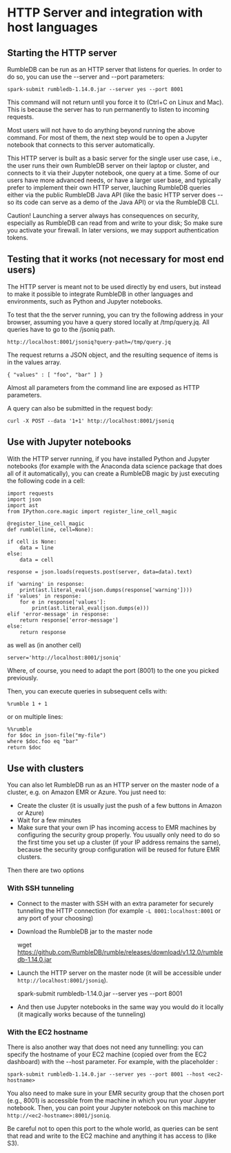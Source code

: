 # HTTP Server and integration with host languages

## Starting the HTTP server

RumbleDB can be run as an HTTP server that listens for queries. In order to do so, you can use the --server and --port parameters:

    spark-submit rumbledb-1.14.0.jar --server yes --port 8001
    
This command will not return until you force it to (Ctrl+C on Linux and Mac). This is because the server has to run permanently to listen to incoming requests.

Most users will not have to do anything beyond running the above command. For most of them, the next step would be to open a Jupyter notebook that connects to this server automatically.

This HTTP server is built as a basic server for the single user use case, i.e., the user runs their own RumbleDB server on their laptop or cluster, and connects to it via their Jupyter notebook, one query at a time. Some of our users have more advanced needs, or have a larger user base, and typically prefer to implement their own HTTP server, lauching RumbleDB queries either via the public RumbleDB Java API (like the basic HTTP server does -- so its code can serve as a demo of the Java API) or via the RumbleDB CLI.

Caution! Launching a server always has consequences on security, especially as RumbleDB can read from and write to your disk; So make sure you activate your firewall. In later versions, we may support authentication tokens.

## Testing that it works (not necessary for most end users)

The HTTP server is meant not to be used directly by end users, but instead to make it possible to integrate RumbleDB in other languages and environments, such as Python and Jupyter notebooks. 

To test that the the server running, you can try the following address in your browser, assuming you have a query stored locally at /tmp/query.jq. All queries have to go to the /jsoniq path.

    http://localhost:8001/jsoniq?query-path=/tmp/query.jq
    
The request returns a JSON object, and the resulting sequence of items is in the values array.

    { "values" : [ "foo", "bar" ] }

Almost all parameters from the command line are exposed as HTTP parameters.

A query can also be submitted in the request body:

    curl -X POST --data '1+1' http://localhost:8001/jsoniq
    
## Use with Jupyter notebooks

With the HTTP server running, if you have installed Python and Jupyter notebooks (for example with the Anaconda data science package that does all of it automatically), you can create a RumbleDB magic by just executing the following code in a cell:

    import requests
    import json
    import ast
    from IPython.core.magic import register_line_cell_magic

    @register_line_cell_magic
    def rumble(line, cell=None):

    if cell is None:
        data = line
    else:   
        data = cell

    response = json.loads(requests.post(server, data=data).text)

    if 'warning' in response:
        print(ast.literal_eval(json.dumps(response['warning'])))
    if 'values' in response:
        for e in response['values']:
            print(ast.literal_eval(json.dumps(e)))
    elif 'error-message' in response:
        return response['error-message']
    else:
        return response

as well as (in another cell)

    server='http://localhost:8001/jsoniq'

Where, of course, you need to adapt the port (8001) to the one you picked previously.

Then, you can execute queries in subsequent cells with:

    %rumble 1 + 1

or on multiple lines:

    %%rumble
    for $doc in json-file("my-file")
    where $doc.foo eq "bar"
    return $doc

    
## Use with clusters

You can also let RumbleDB run as an HTTP server on the master node of a cluster, e.g. on Amazon EMR or Azure. You just need to:

- Create the cluster (it is usually just the push of a few buttons in Amazon or Azure)
- Wait for a few minutes
- Make sure that your own IP has incoming access to EMR machines by configuring the security group properly. You usually only need to do so the first time you set up a cluster (if your IP address remains the same), because the security group configuration will be reused for future EMR clusters.

Then there are two options

### With SSH tunneling

- Connect to the master with SSH with an extra parameter for securely tunneling the HTTP connection (for example `-L 8001:localhost:8001` or any port of your choosing)
- Download the RumbleDB jar to the master node

    wget https://github.com/RumbleDB/rumble/releases/download/v1.12.0/rumbledb-1.14.0.jar
    
- Launch the HTTP server on the master node (it will be accessible under `http://localhost:8001/jsoniq`).

    spark-submit rumbledb-1.14.0.jar --server yes --port 8001

- And then use Jupyter notebooks in the same way you would do it locally (it magically works because of the tunneling)

### With the EC2 hostname

There is also another way that does not need any tunnelling: you can specify the hostname of your EC2 machine (copied over from the EC2 dashboard) with the --host parameter. For example, with the placeholder <ec2-hostname>:

    spark-submit rumbledb-1.14.0.jar --server yes --port 8001 --host <ec2-hostname>

You also need to make sure in your EMR security group that the chosen port (e.g., 8001) is accessible from the machine in which you run your Jupyter notebook. Then, you can point your Jupyter notebook on this machine to `http://<ec2-hostname>:8001/jsoniq`.

Be careful not to open this port to the whole world, as queries can be sent that read and write to the EC2 machine and anything it has access to (like S3).
